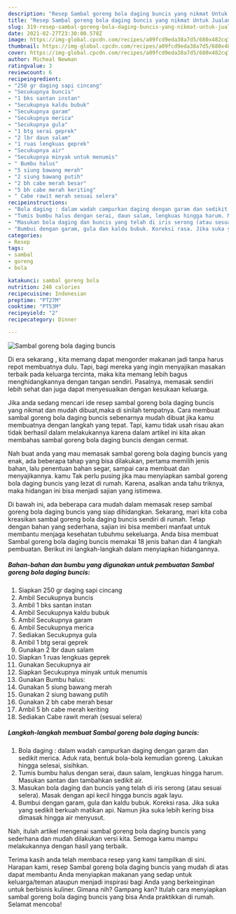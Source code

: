 ```yaml
---
description: "Resep Sambal goreng bola daging buncis yang nikmat Untuk Jualan"
title: "Resep Sambal goreng bola daging buncis yang nikmat Untuk Jualan"
slug: 319-resep-sambal-goreng-bola-daging-buncis-yang-nikmat-untuk-jualan
date: 2021-02-27T23:30:00.578Z
image: https://img-global.cpcdn.com/recipes/a09fcd9eda38a7d5/680x482cq70/sambal-goreng-bola-daging-buncis-foto-resep-utama.jpg
thumbnail: https://img-global.cpcdn.com/recipes/a09fcd9eda38a7d5/680x482cq70/sambal-goreng-bola-daging-buncis-foto-resep-utama.jpg
cover: https://img-global.cpcdn.com/recipes/a09fcd9eda38a7d5/680x482cq70/sambal-goreng-bola-daging-buncis-foto-resep-utama.jpg
author: Micheal Newman
ratingvalue: 3
reviewcount: 6
recipeingredient:
- "250 gr daging sapi cincang"
- "Secukupnya buncis"
- "1 bks santan instan"
- "Secukupnya kaldu bubuk"
- "Secukupnya garam"
- "Secukupnya merica"
- "Secukupnya gula"
- "1 btg serai geprek"
- "2 lbr daun salam"
- "1 ruas lengkuas geprek"
- "Secukupnya air"
- "Secukupnya minyak untuk menumis"
- " Bumbu halus"
- "5 siung bawang merah"
- "2 siung bawang putih"
- "2 bh cabe merah besar"
- "5 bh cabe merah keriting"
- " Cabe rawit merah sesuai selera"
recipeinstructions:
- "Bola daging : dalam wadah campurkan daging dengan garam dan sedikit merica. Aduk rata, bentuk bola-bola kemudian goreng. Lakukan hingga selesai, sisihkan."
- "Tumis bumbu halus dengan serai, daun salam, lengkuas hingga harum. Masukan santan dan tambahkan sedikit air."
- "Masukan bola daging dan buncis yang telah di iris serong (atau sesuai selera). Masak dengan api kecil hingga buncis agak layu."
- "Bumbui dengan garam, gula dan kaldu bubuk. Koreksi rasa. Jika suka yang sedikit berkuah matikan api. Namun jika suka lebih kering bisa dimasak hingga air menyusut."
categories:
- Resep
tags:
- sambal
- goreng
- bola

katakunci: sambal goreng bola 
nutrition: 248 calories
recipecuisine: Indonesian
preptime: "PT27M"
cooktime: "PT53M"
recipeyield: "2"
recipecategory: Dinner

---
```



![Sambal goreng bola daging buncis](https://img-global.cpcdn.com/recipes/a09fcd9eda38a7d5/680x482cq70/sambal-goreng-bola-daging-buncis-foto-resep-utama.jpg)

Di era  sekarang , kita memang dapat mengorder makanan jadi tanpa harus repot membuatnya dulu. Tapi, bagi mereka yang ingin menyajikan masakan terbaik pada keluarga tercinta, maka kita memang lebih bagus menghidangkannya dengan tangan sendiri. Pasalnya, memasak sendiri lebih sehat dan juga dapat menyesuaikan dengan kesukaan keluarga.

Jika anda sedang mencari ide resep sambal goreng bola daging buncis yang nikmat dan mudah dibuat,maka di sinilah tempatnya. Cara membuat sambal goreng bola daging buncis  sebenarnya mudah dibuat jika kamu membuatnya dengan langkah yang tepat. Tapi, kamu tidak usah risau akan tidak berhasil dalam melakukannya 
karena dalam artikel ini kita akan membahas sambal goreng bola daging buncis dengan cermat.  



Nah buat anda yang mau memasak sambal goreng bola daging buncis yang enak, ada beberapa tahap yang bisa dilakukan, pertama memilih jenis bahan, lalu penentuan bahan segar, sampai cara membuat dan menyajikannya. kamu Tak perlu pusing jika mau menyiapkan sambal goreng bola daging buncis yang lezat di rumah. Karena, asalkan anda  tahu triknya, maka hidangan ini bisa menjadi sajian yang istimewa.

Di bawah ini, ada beberapa cara mudah dalam memasak resep sambal goreng bola daging buncis yang siap dihidangkan. Sekarang, mari kita coba kreasikan sambal goreng bola daging buncis sendiri di rumah. Tetap dengan bahan yang sederhana, sajian ini bisa memberi manfaat untuk membantu menjaga kesehatan tubuhmu sekeluarga. Anda bisa membuat Sambal goreng bola daging buncis memakai 18 jenis bahan dan 4 langkah pembuatan. Berikut ini langkah-langkah dalam menyiapkan hidangannya.

<!--inarticleads1-->

##### Bahan-bahan dan bumbu yang digunakan untuk pembuatan Sambal goreng bola daging buncis:

1. Siapkan 250 gr daging sapi cincang
1. Ambil Secukupnya buncis
1. Ambil 1 bks santan instan
1. Ambil Secukupnya kaldu bubuk
1. Ambil Secukupnya garam
1. Ambil Secukupnya merica
1. Sediakan Secukupnya gula
1. Ambil 1 btg serai geprek
1. Gunakan 2 lbr daun salam
1. Siapkan 1 ruas lengkuas geprek
1. Gunakan Secukupnya air
1. Siapkan Secukupnya minyak untuk menumis
1. Gunakan  Bumbu halus:
1. Gunakan 5 siung bawang merah
1. Gunakan 2 siung bawang putih
1. Gunakan 2 bh cabe merah besar
1. Ambil 5 bh cabe merah keriting
1. Sediakan  Cabe rawit merah (sesuai selera)




<!--inarticleads2-->

##### Langkah-langkah membuat Sambal goreng bola daging buncis:

1. Bola daging : dalam wadah campurkan daging dengan garam dan sedikit merica. Aduk rata, bentuk bola-bola kemudian goreng. Lakukan hingga selesai, sisihkan.
1. Tumis bumbu halus dengan serai, daun salam, lengkuas hingga harum. Masukan santan dan tambahkan sedikit air.
1. Masukan bola daging dan buncis yang telah di iris serong (atau sesuai selera). Masak dengan api kecil hingga buncis agak layu.
1. Bumbui dengan garam, gula dan kaldu bubuk. Koreksi rasa. Jika suka yang sedikit berkuah matikan api. Namun jika suka lebih kering bisa dimasak hingga air menyusut.




Nah, itulah artikel mengenai  sambal goreng bola daging buncis  yang sederhana dan mudah dilakukan versi kita. Semoga kamu mampu melakukannya dengan hasil yang terbaik. 

Terima kasih anda telah membaca resep yang kami tampilkan di sini. Harapan kami, resep  Sambal goreng bola daging buncis yang mudah di atas dapat membantu Anda menyiapkan makanan yang sedap untuk keluarga/teman ataupun menjadi inspirasi bagi Anda yang berkeinginan untuk berbisnis kuliner. Gimana nih? Gampang kan? Itulah cara menyiapkan sambal goreng bola daging buncis yang bisa Anda praktikkan di rumah. Selamat mencoba!

